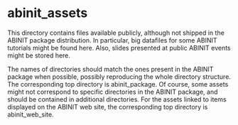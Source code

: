 # abinit_assets
This directory contains files available publicly, although not shipped in the ABINIT package distribution.
In particular, big datafiles for some ABINIT tutorials might be found here. 
Also, slides presented at public ABINIT events might be stored here.

The names of directories should match the ones present in the ABINIT package when possible, possibly reproducing
the whole directory structure. The corresponding top directory is abinit_package.
Of course, some assets might not correspond to specific directories in the ABINIT package,
and should be contained in additional directories. For the assets linked to items displayed on the ABINIT web site,
the corresponding top directory is abinit_web_site.
